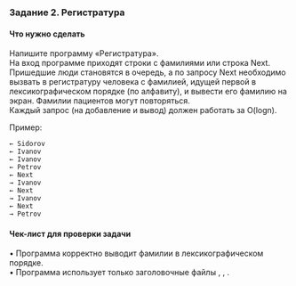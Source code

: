 ### Задание 2. Регистратура

#### Что нужно сделать

Напишите программу «Регистратура».  
На вход программе приходят строки с фамилиями или строка Next. Пришедшие люди становятся в очередь, а по запросу Next необходимо вызвать в регистратуру человека с фамилией, идущей первой в лексикографическом порядке (по алфавиту), и вывести его фамилию на экран. Фамилии пациентов могут повторяться.  
Каждый запрос (на добавление и вывод) должен работать за O(logn).

Пример:

```
← Sidorov
← Ivanov
← Ivanov
← Petrov
← Next
→ Ivanov
← Next
→ Ivanov
← Next
→ Petrov
```

#### Чек-лист для проверки задачи

• Программа корректно выводит фамилии в лексикографическом порядке.  
• Программа использует только заголовочные файлы <iostream>, <string>, <map>.
